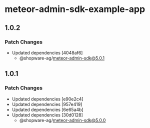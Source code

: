 # meteor-admin-sdk-example-app

## 1.0.2

### Patch Changes

- Updated dependencies [4048af6]
  - @shopware-ag/meteor-admin-sdk@5.0.1

## 1.0.1

### Patch Changes

- Updated dependencies [e90e2c4]
- Updated dependencies [957e419]
- Updated dependencies [6e65a4b]
- Updated dependencies [30d0128]
  - @shopware-ag/meteor-admin-sdk@5.0.0
